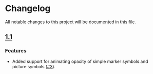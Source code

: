 # Changelog

All notable changes to this project will be documented in this file.

## [1.1](2023-04-13)

### Features

- Added support for animating opacity of simple marker symbols and picture symbols ([#3](https://github.com/JonnyDawe/arcgis-animate-markers-plugin/issues/3)).
